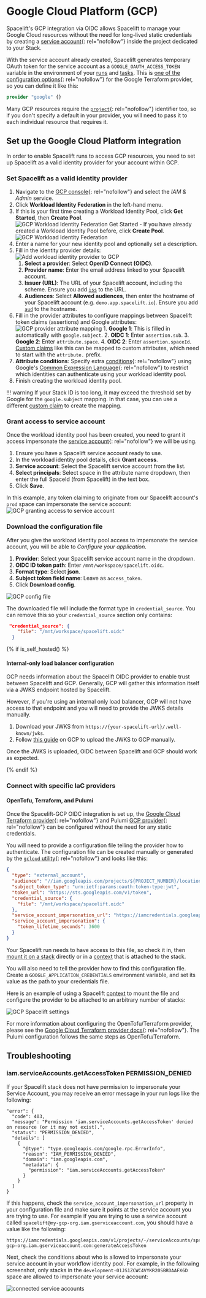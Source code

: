 # Google Cloud Platform (GCP)

Spacelift's GCP integration via OIDC allows Spacelift to manage your Google Cloud resources without the need for long-lived static credentials by creating a [service account](https://cloud.google.com/iam/docs/service-accounts){: rel="nofollow"} inside the project dedicated to your Stack.

With the service account already created, Spacelift generates temporary OAuth token for the service account as a `GOOGLE_OAUTH_ACCESS_TOKEN` variable in the environment of your [runs](../../../concepts/run/README.md) and [tasks](../../../concepts/run/task.md). This is [one of the configuration options](https://www.terraform.io/docs/providers/google/guides/provider_reference.html#access_token-1){: rel="nofollow"} for the Google Terraform provider, so you can define it like this:

```terraform
provider "google" {}
```

Many GCP resources require the [`project`](https://www.terraform.io/docs/providers/google/guides/provider_reference.html#project-1){: rel="nofollow"} identifier too, so if you don't specify a default in your provider, you will need to pass it to each individual resource that requires it.

## Set up the Google Cloud Platform integration

In order to enable Spacelift runs to access GCP resources, you need to set up Spacelift as a valid identity provider for your account within GCP.

### Set Spacelift as a valid identity provider

1. Navigate to the [GCP console](https://console.cloud.google.com/){: rel="nofollow"} and select the _IAM & Admin_ service.
2. Click **Workload Identity Federation** in the left-hand menu.
3. If this is your first time creating a Workload Identity Pool, click **Get Started**, then **Create Pool**.
    ![GCP Workload Identity Federation Get Started](<../../../assets/screenshots/oidc/gcp-workload-identity-federation-get-started.png>)
       - If you have already created a Workload Identity Pool before, click **Create Pool**.
       ![GCP Workload Identity Federation](<../../../assets/screenshots/oidc/gcp-workload-identity-federation.png>)
4. Enter a name for your new identity pool and optionally set a description.
5. Fill in the identity provider details:
    ![Add workload identity provider to GCP](<../../../assets/screenshots/oidc/gcp-add-provider.png>)
      1. **Select a provider**: Select **OpenID Connect (OIDC)**.
      2. **Provider name**: Enter the email address linked to your Spacelift account.
      3. **Issuer (URL)**: The URL of your Spacelift account, including the scheme. Ensure you add [`iss`](./README.md#standard-claims) to the URL.
      4. **Audiences**: Select **Allowed audiences**, then enter the hostname of your Spacelift account (e.g. `demo.app.spacelift.io`). Ensure you add [`aud`](./README.md#standard-claims) to the hostname.
6. Fill in the provider attributes to configure mappings between Spacelift token claims (assertions) and Google attributes:
    ![GCP provider attribute mapping](<../../../assets/screenshots/oidc/gcp-provider-attributes.png>)
       1. **Google 1**: This is filled in automatically with `google.subject`.
       2. **OIDC 1**: Enter `assertion.sub`.
       3. **Google 2**: Enter `attribute.space`.
       4. **OIDC 2**: Enter `assertion.spaceId`. [Custom claims](./README.md#custom-claims) like this can be mapped to custom attributes, which need to start with the `attribute.` prefix.
7. **Attribute conditions**: Specify extra [conditions](https://cloud.google.com/iam/docs/workload-identity-federation#conditions){: rel="nofollow"} using Google's [Common Expression Language](https://github.com/google/cel-spec){: rel="nofollow"} to restrict which identities can authenticate using your workload identity pool.
8. Finish creating the workload identity pool.

!!! warning
    If your Stack ID is too long, it may exceed the threshold set by Google for the `google.subject` mapping. In that case, you can use a different [custom claim](./README.md#custom-claims) to create the mapping.

### Grant access to service account

Once the workload identity pool has been created, you need to grant it access impersonate the [service account](https://cloud.google.com/iam/docs/service-accounts){: rel="nofollow"} we will be using.

1. Ensure you have a Spacelift service account ready to use.
2. In the workload identity pool details, click **Grant access**.
3. **Service account**: Select the Spacelift service account from the list.
4. **Select principals**: Select space in the attribute name dropdown, then enter the full SpaceId (from Spacelift) in the text box.
5. Click **Save**.

In this example, any token claiming to originate from our Spacelift account's `prod` space can impersonate the service account:
![GCP granting access to service account](<../../../assets/screenshots/oidc/gcp-grant-access.png>)

### Download the configuration file

After you give the workload identity pool access to impersonate the service account, you will be able to _Configure your application_.

1. **Provider**: Select your Spacelift service account name in the dropdown.
2. **OIDC ID token path**: Enter `/mnt/workspace/spacelift.oidc`.
3. **Format type**: Select **json**.
4. **Subject token field name**: Leave as `access_token`.
5. Click **Download config**.

![GCP config file](<../../../assets/screenshots/oidc/gcp-config-download.png>)

The downloaded file will include the format type in `credential_source`. You can remove this so your `credential_source` section only contains:

```json
 "credential_source": {
    "file": "/mnt/workspace/spacelift.oidc"
  }
```

{% if is_self_hosted() %}

#### Internal-only load balancer configuration

GCP needs information about the Spacelift OIDC provider to enable trust between Spacelift and GCP. Generally, GCP will gather this information itself via a JWKS endpoint hosted by Spacelift.

However, if you're using an internal only load balancer, GCP will not have access to that endpoint and you will need to provide the JWKS details manually.

1. Download your JWKS from `https://{your-spacelift-url}/.well-known/jwks`.
2. Follow [this guide](https://cloud.google.com/iam/docs/workload-identity-federation-with-other-providers#manage-oidc-keys) on GCP to upload the JWKS to GCP manually.

Once the JWKS is uploaded, OIDC between Spacelift and GCP should work as expected.

{% endif %}

### Connect with specific IaC providers

#### OpenTofu, Terraform, and Pulumi

Once the Spacelift-GCP OIDC integration is set up, the [Google Cloud Terraform provider](https://registry.terraform.io/providers/hashicorp/google/latest/docs){: rel="nofollow"} and Pulumi [GCP provider](https://www.pulumi.com/registry/packages/gcp/api-docs/provider/){: rel="nofollow"} can be configured without the need for any static credentials.

You will need to provide a configuration file telling the provider how to authenticate. The configuration file can be created manually or generated by the [`gcloud` utility](https://cloud.google.com/sdk/gcloud/reference/iam/workload-identity-pools/create-cred-config){: rel="nofollow"} and looks like this:

```json
{
  "type": "external_account",
  "audience": "//iam.googleapis.com/projects/${PROJECT_NUMBER}/locations/global/workloadIdentityPools/${WORKER_POOL_ID}/providers/${IDENTITY_PROVIDER_ID}",
  "subject_token_type": "urn:ietf:params:oauth:token-type:jwt",
  "token_url": "https://sts.googleapis.com/v1/token",
  "credential_source": {
    "file": "/mnt/workspace/spacelift.oidc"
  },
  "service_account_impersonation_url": "https://iamcredentials.googleapis.com/v1/projects/-/serviceAccounts/${SERVICE_ACCOUNT_EMAIL}:generateAccessToken",
  "service_account_impersonation": {
    "token_lifetime_seconds": 3600
  }
}
```

Your Spacelift run needs to have access to this file, so check it in, then [mount it on a stack](../../../concepts/configuration/environment.md#mounted-files) directly or in a [context](../../../concepts/configuration/context.md) that is attached to the stack.

You will also need to tell the provider how to find this configuration file. Create a `GOOGLE_APPLICATION_CREDENTIALS` environment variable, and set its value as the path to your credentials file.

Here is an example of using a Spacelift [context](../../../concepts/configuration/context.md) to mount the file and configure the provider to be attached to an arbitrary number of stacks:

![GCP Spacelift settings](<../../../assets/screenshots/oidc/gcp-spacelift-settings.png>)

For more information about configuring the OpenTofu/Terraform provider, please see the [Google Cloud Terraform provider docs](https://registry.terraform.io/providers/hashicorp/google/latest/docs/guides/provider_reference#credentials){: rel="nofollow"}. The Pulumi configuration follows the same steps as OpenTofu/Terraform.

## Troubleshooting

### iam.serviceAccounts.getAccessToken PERMISSION_DENIED

If your Spacelift stack does not have permission to impersonate your Service Account, you may receive an error message in your run logs like the following:

```shell
"error": {
  "code": 403,
  "message": "Permission 'iam.serviceAccounts.getAccessToken' denied on resource (or it may not exist).",
  "status": "PERMISSION_DENIED",
  "details": [
    {
      "@type": "type.googleapis.com/google.rpc.ErrorInfo",
      "reason": "IAM_PERMISSION_DENIED",
      "domain": "iam.googleapis.com",
      "metadata": {
        "permission": "iam.serviceAccounts.getAccessToken"
      }
    }
  ]
}
```

If this happens, check the `service_account_impersonation_url` property in your configuration file and make sure it points at the service account you are trying to use. For example if you are trying to use a service account called `spacelift@my-gcp-org.iam.gserviceaccount.com`, you should have a value like the following:

```text
https://iamcredentials.googleapis.com/v1/projects/-/serviceAccounts/spacelift@my-gcp-org.iam.gserviceaccount.com:generateAccessToken
```

Next, check the conditions about who is allowed to impersonate your service account in your workflow identity pool. For example, in the following screenshot, only stacks in the `development-01JS1ZCWC4VYKR20SBRDAAFX6D` space are allowed to impersonate your service account:

![connected service accounts](<../../../assets/screenshots/oidc/gcp-connected-service-accounts.png>)
